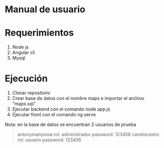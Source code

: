 # Manual de usuario

# Requerimientos

1. Node js
2. Angular cli
2. Mysql

# Ejecución
1. Clonar repositorio
2. Crear base de datos con el nombre maps e importar el archivo "maps.sql"
3. Ejecutar backend con el comando node app.js
4. Ejecutar front con el comando ng serve

Nota: en la base de datos se encuentran 2 usuarios de prueba

> antonymanyoma rol: administrador password: 123456
> camilocastro rol: usuario password: 123456

